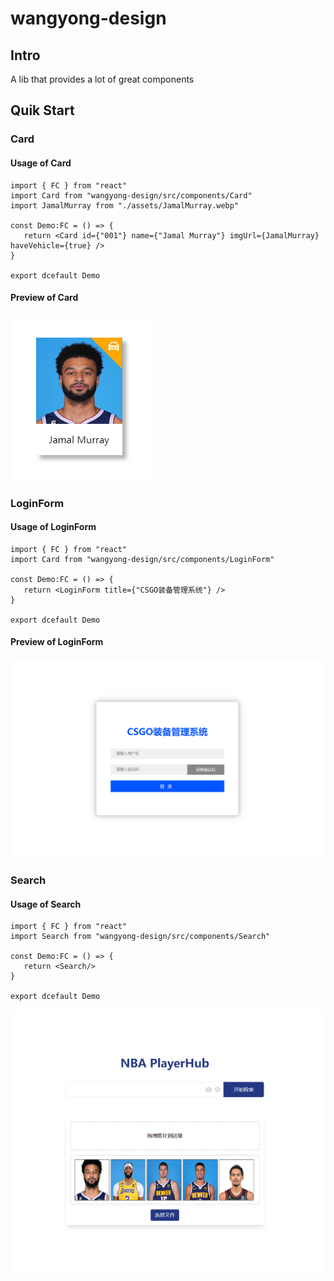 # wangyong-design

## Intro

A lib that provides a lot of great components

## Quik Start

### Card

#### Usage of Card

```tsx
import { FC } from "react"
import Card from "wangyong-design/src/components/Card"
import JamalMurray from "./assets/JamalMurray.webp"

const Demo:FC = () => {
   return <Card id={"001"} name={"Jamal Murray"} imgUrl={JamalMurray} haveVehicle={true} />
}

export dcefault Demo
```

#### Preview of Card

![alt](/src/assets/JamalMurray.png)

### LoginForm

#### Usage of LoginForm

```tsx
import { FC } from "react"
import Card from "wangyong-design/src/components/LoginForm"

const Demo:FC = () => {
   return <LoginForm title={"CSGO装备管理系统"} />
}

export dcefault Demo
```

#### Preview of LoginForm

![alt](/src/assets/loginForm.png)

### Search

#### Usage of Search

```tsx
import { FC } from "react"
import Search from "wangyong-design/src/components/Search"

const Demo:FC = () => {
   return <Search/>
}

export dcefault Demo
```

![alt](/src/assets//NBAPlayerHub.png)
